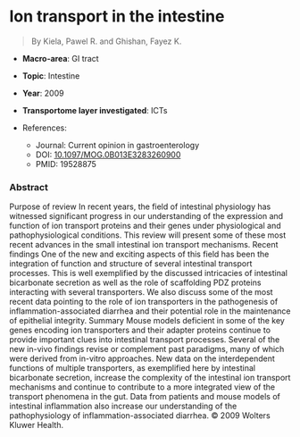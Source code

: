 # Ion transport in the intestine

> By Kiela, Pawel R. and Ghishan, Fayez K.

- **Macro-area**: GI tract
- **Topic**: Intestine
- **Year**: 2009
- **Transportome layer investigated**: ICTs

- References:
  - Journal: Current opinion in gastroenterology
  - DOI: [10.1097/MOG.0B013E3283260900](https://doi.org/10.1097/MOG.0B013E3283260900)
  - PMID: 19528875

### Abstract

Purpose of review In recent years, the field of intestinal physiology has witnessed significant progress in our understanding of the expression and function of ion transport proteins and their genes under physiological and pathophysiological conditions. This review will present some of these most recent advances in the small intestinal ion transport mechanisms. Recent findings One of the new and exciting aspects of this field has been the integration of function and structure of several intestinal transport processes. This is well exemplified by the discussed intricacies of intestinal bicarbonate secretion as well as the role of scaffolding PDZ proteins interacting with several transporters. We also discuss some of the most recent data pointing to the role of ion transporters in the pathogenesis of inflammation-associated diarrhea and their potential role in the maintenance of epithelial integrity. Summary Mouse models deficient in some of the key genes encoding ion transporters and their adapter proteins continue to provide important clues into intestinal transport processes. Several of the new in-vivo findings revise or complement past paradigms, many of which were derived from in-vitro approaches. New data on the interdependent functions of multiple transporters, as exemplified here by intestinal bicarbonate secretion, increase the complexity of the intestinal ion transport mechanisms and continue to contribute to a more integrated view of the transport phenomena in the gut. Data from patients and mouse models of intestinal inflammation also increase our understanding of the pathophysiology of inflammation-associated diarrhea. © 2009 Wolters Kluwer Health.
